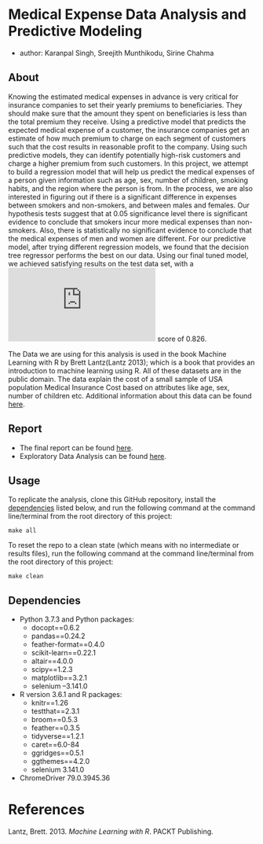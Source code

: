 
# Medical Expense Data Analysis and Predictive Modeling

  - author: Karanpal Singh, Sreejith Munthikodu, Sirine Chahma

## About

Knowing the estimated medical expenses in advance is very critical for
insurance companies to set their yearly premiums to beneficiaries. They
should make sure that the amount they spent on beneficiaries is less
than the total premium they receive. Using a predictive model that
predicts the expected medical expense of a customer, the insurance
companies get an estimate of how much premium to charge on each segment
of customers such that the cost results in reasonable profit to the
company. Using such predictive models, they can identify potentially
high-risk customers and charge a higher premium from such customers. In
this project, we attempt to build a regression model that will help us
predict the medical expenses of a person given information such as age,
sex, number of children, smoking habits, and the region where the person
is from. In the process, we are also interested in figuring out if there
is a significant difference in expenses between smokers and non-smokers,
and between males and females. Our hypothesis tests suggest that at 0.05
significance level there is significant evidence to conclude that
smokers incur more medical expenses than non-smokers. Also, there is
statistically no significant evidence to conclude that the medical
expenses of men and women are different. For our predictive model, after
trying different regression models, we found that the decision tree
regressor performs the best on our data. Using our final tuned model, we
achieved satisfying results on the test data set, with a
![R^2](https://latex.codecogs.com/png.latex?R%5E2 "R^2") score of 0.826.

The Data we are using for this analysis is used in the book Machine
Learning with R by Brett Lantz(Lantz 2013); which is a book that
provides an introduction to machine learning using R. All of these
datasets are in the public domain. The data explain the cost of a small
sample of USA population Medical Insurance Cost based on attributes like
age, sex, number of children etc. Additional information about this data
can be found
[here](https://gist.github.com/meperezcuello/82a9f1c1c473d6585e750ad2e3c05a41).

## Report

  - The final report can be found
    [here](https://github.com/UBC-MDS/DSCI_522_group_401/blob/master/reports/medical_expense_analysis.md).
  - Exploratory Data Analysis can be found
    [here](https://github.com/UBC-MDS/DSCI_522_group_401/blob/master/notebooks/EDA.ipynb).

## Usage

To replicate the analysis, clone this GitHub repository, install the
[dependencies](#dependencies) listed below, and run the following
command at the command line/terminal from the root directory of this
project:

    make all

To reset the repo to a clean state (which means with no intermediate or
results files), run the following command at the command line/terminal
from the root directory of this project:

    make clean

## Dependencies

  - Python 3.7.3 and Python packages:
      - docopt==0.6.2
      - pandas==0.24.2
      - feather-format==0.4.0
      - scikit-learn==0.22.1
      - altair==4.0.0
      - scipy==1.2.3
      - matplotlib==3.2.1
      - selenium –3.141.0
  - R version 3.6.1 and R packages:
      - knitr==1.26
      - testthat==2.3.1
      - broom==0.5.3
      - feather==0.3.5
      - tidyverse==1.2.1
      - caret==6.0-84
      - ggridges==0.5.1
      - ggthemes==4.2.0
      - selenium 3.141.0
  - ChromeDriver 79.0.3945.36

# References

<div id="refs" class="references">

<div id="ref-source">

Lantz, Brett. 2013. *Machine Learning with R*. PACKT Publishing.

</div>

</div>
